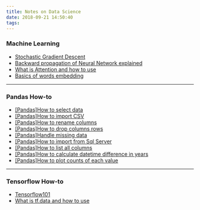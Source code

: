 ```yaml
---
title: Notes on Data Science
date: 2018-09-21 14:50:40
tags:
---
```


### Machine Learning
* [Stochastic Gradient Descent](/Machine-Learning/Stochastic-gradient-descent/)
* [Backward propagation of Neural Network explained](/Machine-Learning/Backward-propagation-of-Neural-Network-explained/)
* [What is Attention and how to use](/Machine-Learning/What-is-Attention-and-how-to-use/)
* [Basics of words embedding](/Machine-Learning/Basics-of-words-embedding/)

--------

### Pandas How-to

* [[Pandas]How to select data](/pandas/Pandas-How-to-select-data/)
* [[Pandas]How to import CSV](/pandas/Pandas-How-to-import-CSV/)
* [[Pandas]How to rename columns](/pandas/Pandas-How-to-rename-columns/)
* [[Pandas]How to drop columns rows](/pandas/Pandas-How-to-drop-columns-rows/)
* [[Pandas]Handle missing data](/pandas/Pandas-Handle-missing-data/)
* [[Pandas]How to import from Sql Server](/pandas/Pandas-How-to-import-from-Sql-Server/)
* [[Pandas]How to list all columns](/pandas/Pandas-How-to-list-all-columns/)
* [[Pandas]How to calculate datetime difference in years](/pandas/Pandas-How-to-calculate-datetime-difference-in-years/)
* [[Pandas]How to plot counts of each value](/pandas/Pandas-How-to-plot-counts-of-each-value/)

---

### Tensorflow How-to

* [Tensorflow101](/tensorflow/Tensorflow101/)
* [What is tf.data and how to use](/tensorflow/What-is-tf-data-and-how-to-use/)

